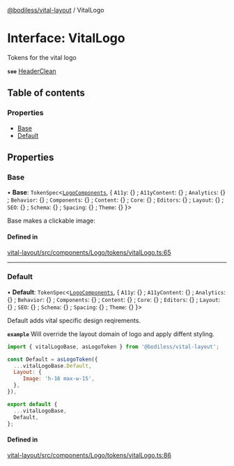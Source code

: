 [@bodiless/vital-layout](../README.md) / VitalLogo

# Interface: VitalLogo

Tokens for the vital logo

**`see`** [HeaderClean](../README.md#headerclean)

## Table of contents

### Properties

- [Base](VitalLogo.md#base)
- [Default](VitalLogo.md#default)

## Properties

### Base

• **Base**: `TokenSpec`<[`LogoComponents`](LogoComponents.md), { `A11y`: {} ; `A11yContent`: {} ; `Analytics`: {} ; `Behavior`: {} ; `Components`: {} ; `Content`: {} ; `Core`: {} ; `Editors`: {} ; `Layout`: {} ; `SEO`: {} ; `Schema`: {} ; `Spacing`: {} ; `Theme`: {}  }\>

Base makes a clickable image:

#### Defined in

[vital-layout/src/components/Logo/tokens/vitalLogo.ts:65](https://github.com/johnsonandjohnson/Bodiless-JS/blob/30039051f/packages/vital-layout/src/components/Logo/tokens/vitalLogo.ts#L65)

___

### Default

• **Default**: `TokenSpec`<[`LogoComponents`](LogoComponents.md), { `A11y`: {} ; `A11yContent`: {} ; `Analytics`: {} ; `Behavior`: {} ; `Components`: {} ; `Content`: {} ; `Core`: {} ; `Editors`: {} ; `Layout`: {} ; `SEO`: {} ; `Schema`: {} ; `Spacing`: {} ; `Theme`: {}  }\>

Default adds vital specific design reqirements.

**`example`** Will override the layout domain of logo and apply diffent styling.
```js
import { vitalLogoBase, asLogoToken } from '@bodiless/vital-layout';

const Default = asLogoToken({
  ...vitalLogoBase.Default,
  Layout: {
     Image: 'h-16 max-w-15',
  },
}),

export default {
  ...vitalLogoBase,
  Default,
};
```

#### Defined in

[vital-layout/src/components/Logo/tokens/vitalLogo.ts:86](https://github.com/johnsonandjohnson/Bodiless-JS/blob/30039051f/packages/vital-layout/src/components/Logo/tokens/vitalLogo.ts#L86)
